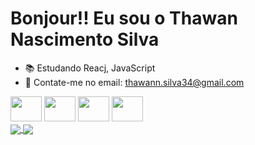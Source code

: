# Bonjour!! Eu sou o Thawan Nascimento Silva

- 📚 Estudando Reacj, JavaScript
- 📧 Contate-me no email: thawann.silva34@gmail.com

<div style="display: inline_block">
  <img width="50" height="40" src="https://cdn.jsdelivr.net/gh/devicons/devicon/icons/css3/css3-original.svg" />
  <img width="50" height="40" src="https://cdn.jsdelivr.net/gh/devicons/devicon/icons/html5/html5-original.svg"/>
  <img width="50" height="40" src="https://cdn.jsdelivr.net/gh/devicons/devicon/icons/nodejs/nodejs-original.svg" />
  <img width="50" height="40" src="https://cdn.jsdelivr.net/gh/devicons/devicon/icons/mysql/mysql-original-wordmark.svg" />             
</div>

<a href="https://github.com/anuraghazra/github-readme-stats">
  <img align="center" src="https://github-readme-stats.vercel.app/api/pin/?username=anuraghazra&repo=github-readme-stats" />
</a>
<a href="https://github.com/anuraghazra/convoychat">
  <img align="center" src="https://github-readme-stats.vercel.app/api/pin/?username=anuraghazra&repo=convoychat" />
</a>

##
                   

